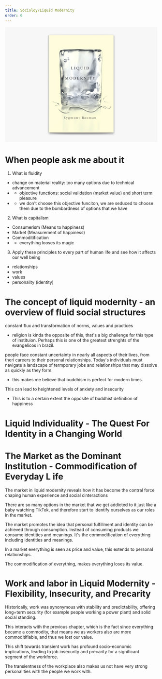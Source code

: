 ```yaml
---
title: Socioloy/Liquid Modernity
order: 6
---
```


![alt text](image.png)

# When people ask me about it

1. What is fluidity
- change on material reality: too many options due to technical advancement
- - objective functions: social validation (market value) and short term pleasure
- - we don't choose this objective funciton, we are seduced to choose them due to the bombardness of options that we have
2. What is capitalism
- Consumerism (Means to happiness)
- Market (Measurement of happiness)
- Commoditification
- - everything looses its magic
3. Apply these principles to every part of human life and see how it affects our well being
- relationships
- work
- values
- personality (identity)

# The concept of liquid modernity - an overview of fluid social structures

constant flux and transformation of norms, values and practices
- religion is kinda the opposite of this, that's a big challenge for this type of instituion. Perhaps this is one of the greatest strenghts of the evangelicos in brazil.


people face constant uncertainty in nearly all aspects of their lives, from theri careers to their personal relationships. Today's individuals must navigate a landscape of termporary jobs and relationships that may dissolve as quickly as they form.
- this makes me believe that buddhism is perfect for modern times.

This can lead to heightened levels of anxiety and insecurity
- This is to a certain extent the opposite of buddhist definition of happiness

# Liquid Individuality - The Quest For Identity in a Changing World

# The Market as the Dominant Institution - Commodification of Everyday L ife

The market in liquid modernity reveals how it has become the contral force chaping human experience and social cinteractions

There are so many options in the market that we get addicted to it just like a baby watching TikTok, and therefore start to identify ourselves as our roles in the market.

The market promotes the idea that personal fulfillment and identity can be achieved through consumption. Instead of consuming products we consume identities and meanings. It's the commodification of everything including identities and meanings.

In a market everything is seen as price and value, this extends to personal relationships.

The commodification of everything, makes everything loses its value.

# Work and labor in Liquid Modernity - Flexibility, Insecurity, and Precarity

Historically, work was synonymous with stability and predictability, offering long=term security (for example people working a power plant) and solid social standing.

This interacts with the previous chapter, which is the fact since everything became a commodity, that means we as workers also are more commoditifiable, and thus we lost our value.

This shift towards transient work has profound socio-economic implications, leading to job insecurity and precarity for a significant segment of the workforce. 

The transientness of the workplace also makes us not have very strong personal ties with the people we work with.